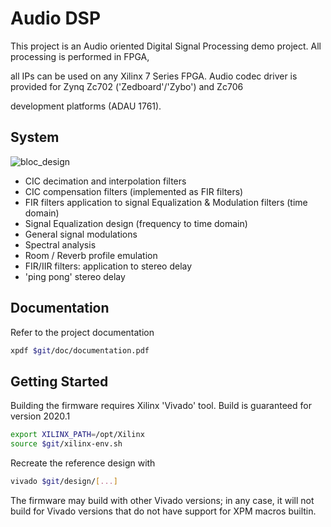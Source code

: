 # Audio DSP

This project is an Audio oriented Digital Signal Processing demo project. All processing is performed in FPGA,

all IPs can be used on any Xilinx 7 Series FPGA. Audio codec driver is provided for Zynq Zc702 ('Zedboard'/'Zybo') and Zc706 

development platforms (ADAU 1761).



## System

![bloc_design](/hdd/git/audio-dsp/doc/images/bloc_design.png)

+ CIC decimation and interpolation filters
+ CIC compensation filters (implemented as FIR filters)
+ FIR filters application to signal Equalization & Modulation filters (time domain)
+ Signal Equalization design (frequency to time domain)
+ General signal modulations
+ Spectral analysis
+ Room / Reverb profile emulation
+ FIR/IIR filters: application to stereo delay
+ 'ping pong' stereo delay

## Documentation

Refer to the project documentation

```bash
xpdf $git/doc/documentation.pdf
```

## Getting Started

Building the firmware requires Xilinx 'Vivado' tool. Build is guaranteed for version 2020.1 

```bash
export XILINX_PATH=/opt/Xilinx
source $git/xilinx-env.sh
```

Recreate the reference design with

```bash
vivado $git/design/[...]
```

The firmware may build with other Vivado versions; in any case, it will not build for Vivado versions that do not have support for XPM macros builtin.
